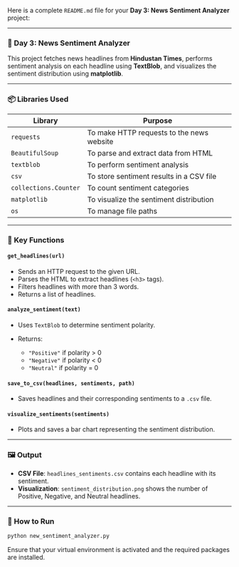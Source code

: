 Here is a complete `README.md` file for your **Day 3: News Sentiment Analyzer** project:

---

### 📅 Day 3: News Sentiment Analyzer

This project fetches news headlines from **Hindustan Times**, performs sentiment analysis on each headline using **TextBlob**, and visualizes the sentiment distribution using **matplotlib**.

---

### 📦 Libraries Used

| Library               | Purpose                                   |
| --------------------- | ----------------------------------------- |
| `requests`            | To make HTTP requests to the news website |
| `BeautifulSoup`       | To parse and extract data from HTML       |
| `textblob`            | To perform sentiment analysis             |
| `csv`                 | To store sentiment results in a CSV file  |
| `collections.Counter` | To count sentiment categories             |
| `matplotlib`          | To visualize the sentiment distribution   |
| `os`                  | To manage file paths                      |

---

### 🧠 Key Functions

#### `get_headlines(url)`

* Sends an HTTP request to the given URL.
* Parses the HTML to extract headlines (`<h3>` tags).
* Filters headlines with more than 3 words.
* Returns a list of headlines.

#### `analyze_sentiment(text)`

* Uses `TextBlob` to determine sentiment polarity.
* Returns:

  * `"Positive"` if polarity > 0
  * `"Negative"` if polarity < 0
  * `"Neutral"` if polarity = 0

#### `save_to_csv(headlines, sentiments, path)`

* Saves headlines and their corresponding sentiments to a `.csv` file.

#### `visualize_sentiments(sentiments)`

* Plots and saves a bar chart representing the sentiment distribution.

---

### 🖼 Output

* **CSV File**: `headlines_sentiments.csv` contains each headline with its sentiment.
* **Visualization**: `sentiment_distribution.png` shows the number of Positive, Negative, and Neutral headlines.

---

### 🚀 How to Run

```bash
python new_sentiment_analyzer.py
```

Ensure that your virtual environment is activated and the required packages are installed.


